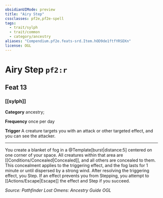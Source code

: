 ```yaml
---
obsidianUIMode: preview
title: "Airy Step"
cssclasses: pf2e,pf2e-spell
tags:
  - trait/sylph
  - trait/common
  - category/ancestry
aliases: "Compendium.pf2e.feats-srd.Item.hOD9de1ftfYRSEKn"
license: OGL
---
```

# Airy Step `pf2:r`
## Feat 13
### [[sylph]]

**Category** ancestry; 




**Frequency** once per day

**Trigger** A creature targets you with an attack or other targeted effect, and you can see the attacker.

* * *

You create a blanket of fog in a @Template\[burst|distance:5\] centered on one corner of your space. All creatures within that area are [[Conditions/Concealed|Concealed]], and all others are concealed to them. This concealment applies to the triggering effect, and the fog lasts for 1 minute or until dispersed by a strong wind. After resolving the triggering effect, you Step. If an effect prevents you from Stepping, you attempt to [[Actions/Escape|Escape]] the effect and Step if you succeed.

*Source: Pathfinder Lost Omens: Ancestry Guide*
*OGL*